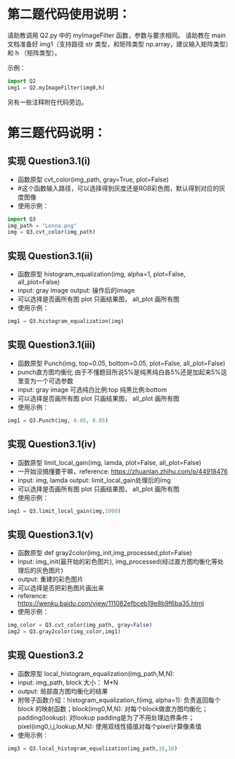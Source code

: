 # 第二题代码使用说明：
请助教调用 Q2.py 中的 myImageFilter 函数，参数与要求相同。
请助教在 main 文档准备好 img1（支持路径 str 类型，和矩阵类型 np.array，建议输入矩阵类型）和 h （矩阵类型）。

示例：
```python
import Q2
img1 = Q2.myImageFilter(img0,h)
```

另有一些注释附在代码旁边。

# 第三题代码说明：
## 实现 Question3.1(i)
- 函数原型 cvt_color(img_path, gray=True, plot=False)
- #这个函数输入路径，可以选择得到灰度还是RGB彩色图，默认得到对应的灰度图像
- 使用示例：
```python
import Q3
img_path = "Lenna.png"
img = Q3.cvt_color(img_path)
```
## 实现 Question3.1(ii)
- 函数原型 histogram_equalization(img, alpha=1, plot=False, all_plot=False)
- input: gray image  output: 操作后的image
- 可以选择是否画所有图 plot 只画结果图， all_plot 画所有图
- 使用示例：
```python
img1 = Q3.histogram_equalization(img)
```

## 实现 Question3.1(iii)
- 函数原型 Punch(img, top=0.05, bottom=0.05, plot=False, all_plot=False)
- punch直方图均衡化 由于不懂题目所说5%是纯黑纯白各5%还是加起来5%这里变为一个可选参数
- input: gray image 可选纯白比例:top  纯黑比例:bottom
- 可以选择是否画所有图 plot 只画结果图， all_plot 画所有图
- 使用示例：
```python
img1 = Q3.Punch(img, 0.05, 0.05)
```

## 实现 Question3.1(iv)
- 函数原型 limit_local_gain(img, lamda, plot=False, all_plot=False)
- 一开始没搞懂要干嘛，reference: https://zhuanlan.zhihu.com/p/44918476
- input: img, lamda  output: limit_local_gain处理后的img
- 可以选择是否画所有图 plot 只画结果图， all_plot 画所有图
- 使用示例：
```python
img1 = Q3.limit_local_gain(img,1000)
```

## 实现 Question3.1(v)
- 函数原型 def gray2color(img_init,img_processed,plot=False)
- input: img_init(最开始的彩色图片), img_processed(经过直方图均衡化等处理后的灰色图片)
- output: 重建的彩色图片
- 可以选择是否把彩色图片画出来
- reference: https://wenku.baidu.com/view/111082efbceb19e8b9f6ba35.html
- 使用示例：
```python
img_color = Q3.cvt_color(img_path, gray=False)
img2 = Q3.gray2color(img_color,img1)
```

## 实现 Question3.2
- 函数原型 local_histogram_equalization(img_path,M,N):
- input: img_path, block 大小： M*N
- output: 局部直方图均衡化的结果
- 附带子函数介绍：histogram_equalization_f(img, alpha=1): 负责返回每个 block 的映射函数；block(img0,M,N): 对每个block做直方图均衡化；padding(lookup): 对lookup padding是为了不用处理边界条件；pixel(img0,i,j,lookup,M,N): 使用双线性插值对每个pixel计算像素值
- 使用示例：
```python
img3 = Q3.local_histogram_equalization(img_path,16,16)
```



















